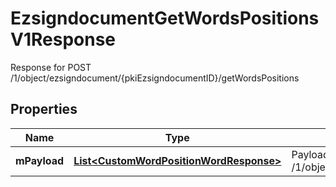 

# EzsigndocumentGetWordsPositionsV1Response

Response for POST /1/object/ezsigndocument/{pkiEzsigndocumentID}/getWordsPositions

## Properties

| Name | Type | Description | Notes |
|------------ | ------------- | ------------- | -------------|
|**mPayload** | [**List&lt;CustomWordPositionWordResponse&gt;**](CustomWordPositionWordResponse.md) | Payload for POST /1/object/ezsigndocument/{pkiEzsigndocumentID}/getWordsPositions |  |



